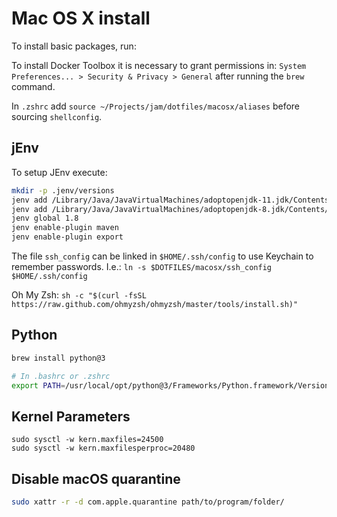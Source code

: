 
# Mac OS X install
To install basic packages, run:

To install Docker Toolbox it is necessary to grant permissions in:
`System Preferences... > Security & Privacy > General` after running the `brew` command.

In `.zshrc` add `source ~/Projects/jam/dotfiles/macosx/aliases` before sourcing `shellconfig`.

## jEnv
To setup JEnv execute:

```bash
mkdir -p .jenv/versions
jenv add /Library/Java/JavaVirtualMachines/adoptopenjdk-11.jdk/Contents/Home/
jenv add /Library/Java/JavaVirtualMachines/adoptopenjdk-8.jdk/Contents/Home/
jenv global 1.8
jenv enable-plugin maven
jenv enable-plugin export
```

The file `ssh_config` can be linked in `$HOME/.ssh/config` to use Keychain to remember passwords.
I.e.: `ln -s $DOTFILES/macosx/ssh_config $HOME/.ssh/config`

Oh My Zsh: `sh -c "$(curl -fsSL https://raw.github.com/ohmyzsh/ohmyzsh/master/tools/install.sh)"`

## Python
```bash
brew install python@3

# In .bashrc or .zshrc
export PATH=/usr/local/opt/python@3/Frameworks/Python.framework/Versions/Current/bin:$PATH
```

## Kernel Parameters
```
sudo sysctl -w kern.maxfiles=24500
sudo sysctl -w kern.maxfilesperproc=20480
```

## Disable macOS quarantine 
```bash
sudo xattr -r -d com.apple.quarantine path/to/program/folder/
```
